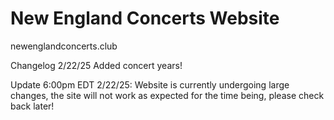# New England Concerts Website

newenglandconcerts.club

Changelog 2/22/25
Added concert years!

Update 6:00pm EDT 2/22/25:
Website is currently undergoing large changes, the site will not work as expected for the time being, please check back later!